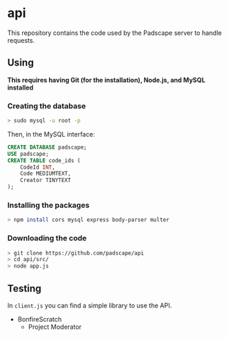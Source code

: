 # api
This repository contains the code used by the Padscape server to handle requests.

## Using
**This requires having Git (for the installation), Node.js, and MySQL installed**
### Creating the database
```bash
> sudo mysql -u root -p
```
Then, in the MySQL interface:
```sql
CREATE DATABASE padscape;
USE padscape;
CREATE TABLE code_ids (
    CodeId INT,
    Code MEDIUMTEXT,
    Creator TINYTEXT
);
```

### Installing the packages
```bash
> npm install cors mysql express body-parser multer
```

### Downloading the code
```bash
> git clone https://github.com/padscape/api
> cd api/src/
> node app.js
```
## Testing
In `client.js` you can find a simple library to use the API.

- BonfireScratch
  - Project Moderator
